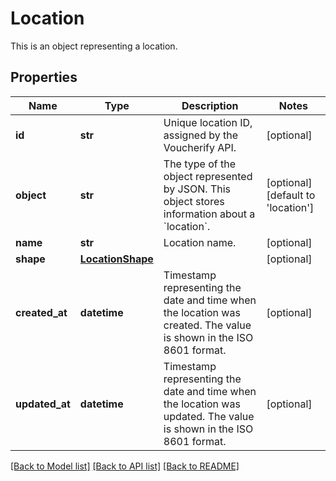 # Location

This is an object representing a location.

## Properties

Name | Type | Description | Notes
------------ | ------------- | ------------- | -------------
**id** | **str** | Unique location ID, assigned by the Voucherify API. | [optional] 
**object** | **str** | The type of the object represented by JSON. This object stores information about a &#x60;location&#x60;. | [optional] [default to 'location']
**name** | **str** | Location name. | [optional] 
**shape** | [**LocationShape**](LocationShape.md) |  | [optional] 
**created_at** | **datetime** | Timestamp representing the date and time when the location was created. The value is shown in the ISO 8601 format. | [optional] 
**updated_at** | **datetime** | Timestamp representing the date and time when the location was updated. The value is shown in the ISO 8601 format. | [optional] 

[[Back to Model list]](../README.md#documentation-for-models) [[Back to API list]](../README.md#documentation-for-api-endpoints) [[Back to README]](../README.md)



